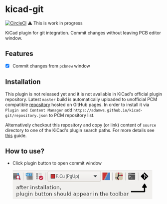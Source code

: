 # kicad-git

[![CircleCI](https://circleci.com/gh/adamws/kicad-git.svg?style=shield)](https://circleci.com/gh/adamws/kicad-git/tree/master)
:warning: This is work in progress

KiCad plugin for git integration. Commit changes without leaving PCB editor window.

## Features

- [x] Commit changes from `pcbnew` window

## Installation

This plugin is not released yet and it is not available in KiCad's official plugin repository.
Latest `master` build is automatically uploaded to unofficial PCM compatible
[repository](https://adamws.github.io/kicad-git/) hosted on GitHub pages.
In order to install it via `Plugin and Content Manager` add `https://adamws.github.io/kicad-git/repository.json`
to PCM repository list.

Alternatively checkout this repository and copy (or link) content of `source` directory
to one of the KiCad's plugin search paths.
For more details see [this](https://dev-docs.kicad.org/en/python/pcbnew/) guide.

## How to use?

- Click plugin button to open commit window

  ![toolbar-image](resources/toolbar.png)
